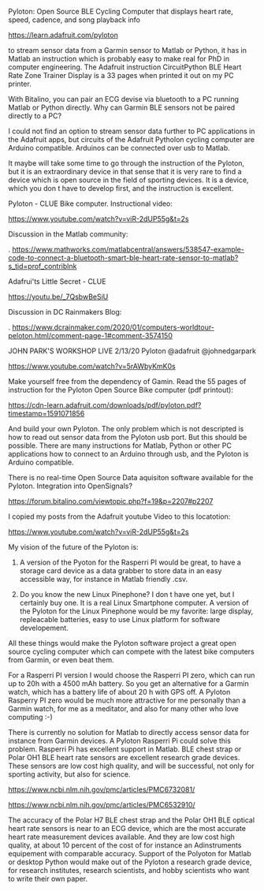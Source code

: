 Pyloton: Open Source BLE Cycling Computer that displays heart rate, speed, cadence, and song playback info

https://learn.adafruit.com/pyloton

to stream sensor data from a Garmin sensor to Matlab or Python, it has in Matlab an instruction which is probably easy to make real for PhD in computer engineering. The Adafruit instruction CircuitPython BLE Heart Rate Zone Trainer Display is a 33 pages when printed it out on my PC printer.

With Bitalino, you can pair an ECG devise via bluetooth to a PC running Matlab or Python directly. Why can Garmin BLE sensors not be paired directly to a PC?

I could not find an option to stream sensor data further to PC applications in the Adafruit apps, but circuits of the Adafruit Pytholon cycling computer are Arduino compatible. Arduinos can be connected over usb to Matlab. 

It maybe will take some time to go through the instruction of the Pyloton, but it is an extraordinary device in that sense that it is very rare to find a device which is open source in the field of sporting devices. It is a device, which you don t have to develop first, and the instruction is excellent.

Pyloton - CLUE Bike computer. Instructional video:

https://www.youtube.com/watch?v=viR-2dUP55g&t=2s

Discussion in the Matlab community:

.
https://www.mathworks.com/matlabcentral/answers/538547-example-code-to-connect-a-bluetooth-smart-ble-heart-rate-sensor-to-matlab?s_tid=prof_contriblnk

Adafrui'ts Little Secret - CLUE

https://youtu.be/_7QsbwBeSiU


Discussion in DC Rainmakers Blog:

.
https://www.dcrainmaker.com/2020/01/computers-worldtour-peloton.html/comment-page-1#comment-3574150

JOHN PARK'S WORKSHOP LIVE 2/13/20 Pyloton @adafruit @johnedgarpark 

https://www.youtube.com/watch?v=5rAWbyKmK0s

Make yourself free from the dependency of Gamin. Read the 55 pages of instruction for the Pyloton Open Source Bike computer (pdf printout):

https://cdn-learn.adafruit.com/downloads/pdf/pyloton.pdf?timestamp=1591071856

And build your own Pyloton. The only problem which is not descripted is how to read out sensor data from the Pyloton usb port. But this should be possible. There are many instructions for Matlab, Python or other PC applications how to connect to an Arduino through usb, and the Pyloton is Arduino compatible.

There is no real-time Open Source Data aquisiton software available for the Pyloton. Integration into OpenSignals?

https://forum.bitalino.com/viewtopic.php?f=19&p=2207#p2207


I copied my posts from the Adafruit youtube Video to this locatotion:

https://www.youtube.com/watch?v=viR-2dUP55g&t=2s

My vision of the future of the Pyloton is:

1. A version of the Pyoton for the Rasperri PI would be great, to have a storage card device as a data grabber to store data in an easy accessible way, for instance in Matlab friendly .csv. 

2. Do you know the new Linux Pinephone? I don t have one yet, but I certainly buy one. It is a real Linux Smartphone computer. A version of the Pyloton for the Linux Pinephone would be my favorite: large display, repleacable batteries, easy to use Linux platform for software developement. 

All these things would make the Pyloton software project a great open source cycling computer which can compete with the latest bike computers from Garmin, or even beat them.

For a Rasperri PI version I would choose the Rasperri PI zero, which can run up to 20h with a 4500 mAh battery. So you get an alternative for a Garmin watch, which has a battery life of about 20 h with GPS off. A Pyloton Rasperry PI zero would be much more attractive for me personally than  a Garmin watch, for me as a meditator, and also for many other who love computing :-)

There is currently no solution for Matlab to directly access sensor data for instance from Garmin devices. A Pyloton Rasperri Pi could solve this problem. Rasperri Pi has excellent support in Matlab. BLE chest strap or Polar OH1 BLE heart rate  sensors are excellent research grade devices. These sensors are low cost high quality, and will be successful, not only for sporting activity, but also for science.
 
https://www.ncbi.nlm.nih.gov/pmc/articles/PMC6732081/

https://www.ncbi.nlm.nih.gov/pmc/articles/PMC6532910/

The accuracy of the Polar H7 BLE chest strap and the Polar OH1 BLE optical heart rate sensors is near to an ECG device,  which are the most accurate heart rate measurement devices available. And they are low cost high quality, at about 10 percent of the cost of for instance an Adinstruments equipement with comparable accuracy. Support of the Polyoton for Matlab or desktop Python would make out of the Pyloton a research grade device, for research institutes, research scientists, and hobby scientists who want to write their own paper.
